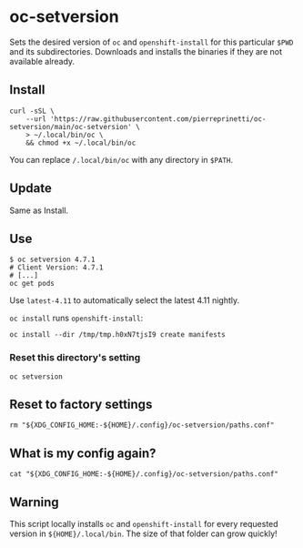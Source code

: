 # oc-setversion

Sets the desired version of `oc` and `openshift-install` for this particular `$PWD` and its subdirectories.
Downloads and installs the binaries if they are not available already.

## Install

```shell
curl -sSL \
	--url 'https://raw.githubusercontent.com/pierreprinetti/oc-setversion/main/oc-setversion' \
	> ~/.local/bin/oc \
	&& chmod +x ~/.local/bin/oc
```

You can replace `/.local/bin/oc` with any directory in `$PATH`.

## Update

Same as Install.

## Use

```shell
$ oc setversion 4.7.1
# Client Version: 4.7.1
# [...]
oc get pods
```

Use `latest-4.11` to automatically select the latest 4.11 nightly.

`oc install` runs `openshift-install`:

```shell
oc install --dir /tmp/tmp.h0xN7tjsI9 create manifests
```

### Reset this directory's setting

```shell
oc setversion
```

## Reset to factory settings

```shell
rm "${XDG_CONFIG_HOME:-${HOME}/.config}/oc-setversion/paths.conf"
```

## What is my config again?

```shell
cat "${XDG_CONFIG_HOME:-${HOME}/.config}/oc-setversion/paths.conf"
```

## Warning

This script locally installs `oc` and `openshift-install` for every requested
version in `${HOME}/.local/bin`. The size of that folder can grow quickly!
